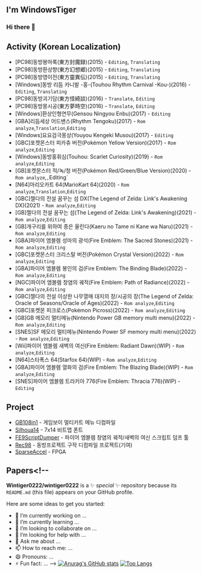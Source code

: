 ## I'm WindowsTiger
### Hi there 👋

## Activity (Korean Localization)
* [PC98]동방봉마록(東方封魔録)(2015) - `Editing`, `Translating`
* [PC98]동방환상향(東方幻想郷)(2015) - `Editing`, `Translating`
* [PC98]동방영이전(東方靈異伝)(2015) - `Editing`, `Translating`
* [Windows]동방 리듬 카니발 -홍-(Touhou Rhythm Carnival -Kou-)(2016) - `Editing`, `Translating`
* [PC98]동방괴기담(東方怪綺談)(2016) - `Translate`, `Editing`
* [PC98]동방몽시공(東方夢時空)(2016) - `Translate`, `Editing`
* [Windows]환상인형연무(Gensou Ningyou Enbu)(2017) -  `Editing`
* [GBA]리듬세상 어드밴스(Rhythm Tengoku)(2017) -  `Rom analyze`,`Translation`,`Editing`
* [Windows]요요검극몽상(Youyou Kengeki Musou)(2017) -  `Editing`
* [GBC]포켓몬스터 피카츄 버전(Pokémon Yellow Version)(2017) -  `Rom analyze`,`Editing`
* [Windows]동방홍휘심(Touhou: Scarlet Curiosity)(2019) -  `Rom analyze`,`Editing`
* [GB]포켓몬스터 적/녹/청 버전(Pokémon Red/Green/Blue Version)(2020) -  `Rom analyze`,`,`Editing`
* [N64]마리오카트 64(MarioKart 64)(2020) -  `Rom analyze`,`Translation`,`Editing`
* [GBC]젤다의 전설 꿈꾸는 섬 DX(The Legend of Zelda: Link's Awakening DX)(2021) -  `Rom analyze`,`Editing`
* [GB]젤다의 전설 꿈꾸는 섬(The Legend of Zelda: Link's Awakening)(2021) -  `Rom analyze`,`Editing`
* [GB]개구리를 위하여 종은 울린다(Kaeru no Tame ni Kane wa Naru)(2021) -  `Rom analyze`,`Editing`
* [GBA]파이어 엠블렘 성마의 광석(Fire Emblem: The Sacred Stones)(2021) -  `Rom analyze`,`Editing`
* [GBC]포켓몬스터 크리스탈 버전(Pokémon Crystal Version)(2022) -  `Rom analyze`,`Editing`
* [GBA]파이어 엠블렘 봉인의 검(Fire Emblem: The Binding Blade)(2022) -  `Rom analyze`,`Editing`
* [NGC]파이어 엠블렘 창염의 궤적(Fire Emblem: Path of Radiance)(2022) -  `Rom analyze`,`Editing`
* [GBC]젤다의 전설 이상한 나무열매 대지의 장/시공의 장(The Legend of Zelda: Oracle of Seasons/Oracle of Ages)(2022) -  `Rom analyze`,`Editing`
* [GBC]포켓몬 피크로스(Pokémon Picross)(2022) -  `Rom analyze`,`Editing`
* [GB]GB 메모리 멀티메뉴(Nintendo Power GB memory multi menu)(2022) -  `Rom analyze`,`Editing`
* [SNES]SF 메모리 멀티메뉴(Nintendo Power SF memory multi menu)(2022) -  `Rom analyze`,`Editing`
* [Wii]파이어 엠블렘 새벽의 여신(Fire Emblem: Radiant Dawn)(WIP) -  `Rom analyze`,`Editing`
* [N64]스타폭스 64(Starfox 64)(WIP) -  `Rom analyze`,`Editing`
* [GBA]파이어 엠블렘 열화의 검(Fire Emblem: The Blazing Blade)(WIP) -  `Rom analyze`,`Editing`
* [SNES]파이어 엠블렘 트라키아 776(Fire Emblem: Thracia 776)(WIP) -  `Editing`

## Project
* [GB108in1](https://github.com/Wintiger0222/GB108in1) - 게임보이 멀티카트 메뉴 디컴파일
* [Silhoua14](https://github.com/Wintiger0222/Silhoua14_Font) - 7x14 비트맵 폰트
* [FE9ScriptDumper](https://github.com/Wintiger0222/FE9ScriptDumper) - 파이어 엠블렘 창염의 궤적/새벽의 여신 스크립트 덤프 툴
* [Rec98](https://github.com/Wintiger0222/ReC98) - 동방프로젝트 구작 디컴파일 프로젝트(기여)
* [SparseAccel](https://github.com/Wintiger0222/SparseAccel) - FPGA 

## Papers<!--
**Wintiger0222/wintiger0222** is a ✨ _special_ ✨ repository because its `README.md` (this file) appears on your GitHub profile.

Here are some ideas to get you started:

- 🔭 I’m currently working on ...
- 🌱 I’m currently learning ...
- 👯 I’m looking to collaborate on ...
- 🤔 I’m looking for help with ...
- 💬 Ask me about ...
- 📫 How to reach me: ...
- 😄 Pronouns: ...
- ⚡ Fun fact: ...
-->
[![Anurag's GitHub stats](https://github-readme-stats.vercel.app/api?username=wintiger0222)](https://github.com/anuraghazra/github-readme-stats)
[![Top Langs](https://github-readme-stats.vercel.app/api/top-langs/?username=wintiger0222)](https://github.com/anuraghazra/github-readme-stats)
